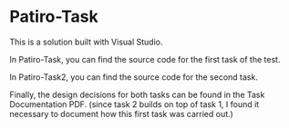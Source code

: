 # Patiro-Task

This is a solution built with Visual Studio.

In Patiro-Task, you can find the source code for the first task of the test.

In Patiro-Task2, you can find the source code for the second task.

Finally, the design decisions for both tasks can be found in the Task Documentation PDF. (since task 2 builds on top of task 1, 
I found it necessary to document how this first task was carried out.)
